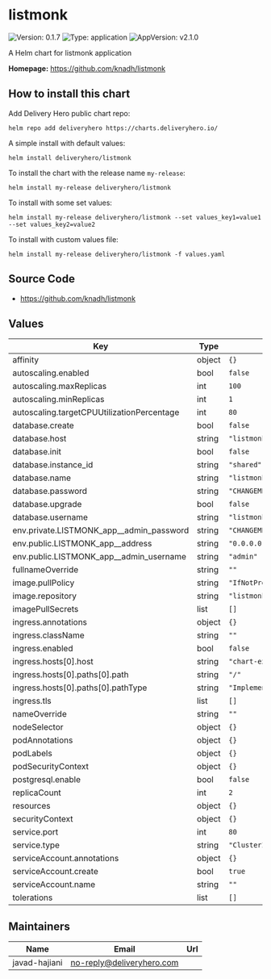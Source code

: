# listmonk

![Version: 0.1.7](https://img.shields.io/badge/Version-0.1.7-informational?style=flat-square) ![Type: application](https://img.shields.io/badge/Type-application-informational?style=flat-square) ![AppVersion: v2.1.0](https://img.shields.io/badge/AppVersion-v2.1.0-informational?style=flat-square)

A Helm chart for listmonk application

**Homepage:** <https://github.com/knadh/listmonk>

## How to install this chart

Add Delivery Hero public chart repo:

```console
helm repo add deliveryhero https://charts.deliveryhero.io/
```

A simple install with default values:

```console
helm install deliveryhero/listmonk
```

To install the chart with the release name `my-release`:

```console
helm install my-release deliveryhero/listmonk
```

To install with some set values:

```console
helm install my-release deliveryhero/listmonk --set values_key1=value1 --set values_key2=value2
```

To install with custom values file:

```console
helm install my-release deliveryhero/listmonk -f values.yaml
```

## Source Code

* <https://github.com/knadh/listmonk>

## Values

| Key | Type | Default | Description |
|-----|------|---------|-------------|
| affinity | object | `{}` |  |
| autoscaling.enabled | bool | `false` |  |
| autoscaling.maxReplicas | int | `100` |  |
| autoscaling.minReplicas | int | `1` |  |
| autoscaling.targetCPUUtilizationPercentage | int | `80` |  |
| database.create | bool | `false` |  |
| database.host | string | `"listmonkdb.example.com"` |  |
| database.init | bool | `false` |  |
| database.instance_id | string | `"shared"` |  |
| database.name | string | `"listmonk"` |  |
| database.password | string | `"CHANGEME"` |  |
| database.upgrade | bool | `false` |  |
| database.username | string | `"listmonk"` |  |
| env.private.LISTMONK_app__admin_password | string | `"CHANGEME"` |  |
| env.public.LISTMONK_app__address | string | `"0.0.0.0:9090"` |  |
| env.public.LISTMONK_app__admin_username | string | `"admin"` |  |
| fullnameOverride | string | `""` |  |
| image.pullPolicy | string | `"IfNotPresent"` |  |
| image.repository | string | `"listmonk/listmonk"` |  |
| imagePullSecrets | list | `[]` |  |
| ingress.annotations | object | `{}` |  |
| ingress.className | string | `""` |  |
| ingress.enabled | bool | `false` |  |
| ingress.hosts[0].host | string | `"chart-example.local"` |  |
| ingress.hosts[0].paths[0].path | string | `"/"` |  |
| ingress.hosts[0].paths[0].pathType | string | `"ImplementationSpecific"` |  |
| ingress.tls | list | `[]` |  |
| nameOverride | string | `""` |  |
| nodeSelector | object | `{}` |  |
| podAnnotations | object | `{}` |  |
| podLabels | object | `{}` |  |
| podSecurityContext | object | `{}` |  |
| postgresql.enable | bool | `false` |  |
| replicaCount | int | `2` |  |
| resources | object | `{}` |  |
| securityContext | object | `{}` |  |
| service.port | int | `80` |  |
| service.type | string | `"ClusterIP"` |  |
| serviceAccount.annotations | object | `{}` |  |
| serviceAccount.create | bool | `true` |  |
| serviceAccount.name | string | `""` |  |
| tolerations | list | `[]` |  |

## Maintainers

| Name | Email | Url |
| ---- | ------ | --- |
| javad-hajiani | no-reply@deliveryhero.com |  |
